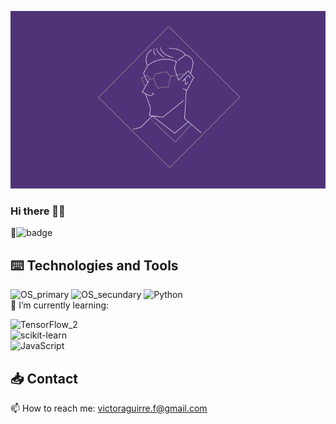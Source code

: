 ![Hero_banner](/logo_Banner.png)
### Hi there 🖐🏾

🙈![badge](https://www.codewars.com/users/CubeVic/badges/micro)

## ⌨️ Technologies and Tools
![OS_primary](https://img.shields.io/badge/OS-Mac-blueviolet?style=?style=for-the-badge&logo=Apple&logoColor=white&color=9900FF) ![OS_secundary](https://img.shields.io/badge/OS-Linux-blueviolet?style=for-the-badge&logo=Ubuntu&logoColor=white&color=9900FF) ![Python](https://img.shields.io/badge/code-Python-blueviolet?style=for-the-badge&logo=python&logoColor=white&color=9900FF)  
🌱 I’m currently learning:   

![TensorFlow_2](https://img.shields.io/badge/code-TensorFlow-blueviolet?style=for-the-badge&logo=TensorFlow&logoColor=white&color=F1C232)  
![scikit-learn](https://img.shields.io/badge/code-scikit&boxh;learn-blueviolet?style=for-the-badge&logo=scikit-learn&logoColor=white&color=F1C232)  
![JavaScript](https://img.shields.io/badge/code-JavaScript-blueviolet?style=for-the-badge&logo=Javascript&logoColor=white&color=F1C232) 

## 📥 Contact
📫 How to reach me: victoraguirre.f@gmail.com

<!--
**CubeVic/CubeVic** is a ✨ _special_ ✨ repository because its `README.md` (this file) appears on your GitHub profile.

Here are some ideas to get you started:

- 🔭 I’m currently working on ...
- 🌱 I’m currently learning ...
- 👯 I’m looking to collaborate on ...
- 🤔 I’m looking for help with ...
- 💬 Ask me about ...
- 📫 How to reach me: ...
- 😄 Pronouns: ...
- ⚡ Fun fact: ...
-->
